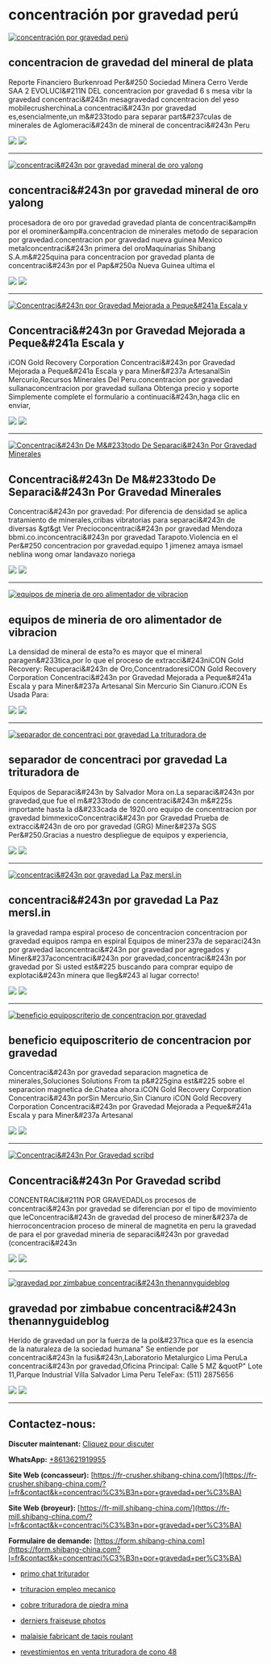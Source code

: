 # concentración por gravedad perú

<a href="https://swt.shibang-china.com/?l=fr&img&k=concentraci%C3%B3n+por+gravedad+per%C3%BA" target="_blank">![concentración por gravedad perú](http://static.shibang-china.com/all-800x300/47.jpg)</a>

## concentracion de gravedad del mineral de plata
Reporte Financiero Burkenroad Per&#250 Sociedad Minera Cerro Verde SAA 2 EVOLUCI&#211N DEL concentracion por gravedad 6 s mesa vibr la gravedad concentraci&#243n mesagravedad concentracion del yeso mobilecrusherchinaLa concentraci&#243n por gravedad es,esencialmente,un m&#233todo para separar part&#237culas de minerales de Aglomeraci&#243n de mineral de concentraci&#243n Peru


<a href="https://whatsapp.shibangsoft.com/WhatsApp.php" target="_blank" title="WhatsApp">![](http://static.shibang-china.com/icon/whatsapp.png)</a> <a href="https://swt.shibang-china.com/?l=fr&icon&k=concentraci%C3%B3n+por+gravedad+per%C3%BA" target="_blank">![](http://static.shibang-china.com/icon/chat-fr.png)</a>

---

<a href="https://swt.shibang-china.com/?l=fr&img&k=concentraci%C3%B3n+por+gravedad+per%C3%BA" target="_blank">![concentraci&#243n por gravedad mineral de oro yalong](http://static.shibang-china.com/all-800x300/924.jpg)</a>

## concentraci&#243n por gravedad mineral de oro yalong
procesadora de oro por gravedad gravedad planta de concentraci&amp#n por el orominer&amp#a.concentracion de minerales metodo de separacion por gravedad.concentracion por gravedad nueva guinea Mexico metalconcentraci&#243n primera del oroMaquinarias Shibang S.A.m&#225quina para concentracion por gravedad planta de concentraci&#243n por el Pap&#250a Nueva Guinea ultima el


<a href="https://whatsapp.shibangsoft.com/WhatsApp.php" target="_blank" title="WhatsApp">![](http://static.shibang-china.com/icon/whatsapp.png)</a> <a href="https://swt.shibang-china.com/?l=fr&icon&k=concentraci%C3%B3n+por+gravedad+per%C3%BA" target="_blank">![](http://static.shibang-china.com/icon/chat-fr.png)</a>

---

<a href="https://swt.shibang-china.com/?l=fr&img&k=concentraci%C3%B3n+por+gravedad+per%C3%BA" target="_blank">![Concentraci&#243n por Gravedad Mejorada a Peque&#241a Escala y](http://static.shibang-china.com/all-800x300/182.jpg)</a>

## Concentraci&#243n por Gravedad Mejorada a Peque&#241a Escala y
iCON Gold Recovery Corporation Concentraci&#243n por Gravedad Mejorada a Peque&#241a Escala y para Miner&#237a ArtesanalSin Mercurio,Recursos Minerales Del Peru.concentracion por gravedad sullanaconcentracion por gravedad sullana Obtenga precio y soporte Simplemente complete el formulario a continuaci&#243n,haga clic en enviar,


<a href="https://whatsapp.shibangsoft.com/WhatsApp.php" target="_blank" title="WhatsApp">![](http://static.shibang-china.com/icon/whatsapp.png)</a> <a href="https://swt.shibang-china.com/?l=fr&icon&k=concentraci%C3%B3n+por+gravedad+per%C3%BA" target="_blank">![](http://static.shibang-china.com/icon/chat-fr.png)</a>

---

<a href="https://swt.shibang-china.com/?l=fr&img&k=concentraci%C3%B3n+por+gravedad+per%C3%BA" target="_blank">![Concentraci&#243n De M&#233todo De Separaci&#243n Por Gravedad Minerales](http://static.shibang-china.com/all-800x300/771.jpg)</a>

## Concentraci&#243n De M&#233todo De Separaci&#243n Por Gravedad Minerales
Concentraci&#243n por gravedad: Por diferencia de densidad se aplica tratamiento de minerales,cribas vibratorias para separaci&#243n de diversas &gt&gt Ver Precioconcentraci&#243n por gravedad Mendoza bbmi.co.inconcentraci&#243n por gravedad Tarapoto.Violencia en el Per&#250 concentracion por gravedad.equipo 1 jimenez amaya ismael neblina wong omar landavazo noriega


<a href="https://whatsapp.shibangsoft.com/WhatsApp.php" target="_blank" title="WhatsApp">![](http://static.shibang-china.com/icon/whatsapp.png)</a> <a href="https://swt.shibang-china.com/?l=fr&icon&k=concentraci%C3%B3n+por+gravedad+per%C3%BA" target="_blank">![](http://static.shibang-china.com/icon/chat-fr.png)</a>

---

<a href="https://swt.shibang-china.com/?l=fr&img&k=concentraci%C3%B3n+por+gravedad+per%C3%BA" target="_blank">![equipos de mineria de oro alimentador de vibracion](http://static.shibang-china.com/all-800x300/841.jpg)</a>

## equipos de mineria de oro alimentador de vibracion
La densidad de mineral de esta?o es mayor que el mineral paragen&#233tica,por lo que el proceso de extracci&#243niCON Gold Recovery: Recuperaci&#243n de Oro,ConcentradoresiCON Gold Recovery Corporation Concentraci&#243n por Gravedad Mejorada a Peque&#241a Escala y para Miner&#237a Artesanal Sin Mercurio Sin Cianuro.iCON Es Usada Para:


<a href="https://whatsapp.shibangsoft.com/WhatsApp.php" target="_blank" title="WhatsApp">![](http://static.shibang-china.com/icon/whatsapp.png)</a> <a href="https://swt.shibang-china.com/?l=fr&icon&k=concentraci%C3%B3n+por+gravedad+per%C3%BA" target="_blank">![](http://static.shibang-china.com/icon/chat-fr.png)</a>

---

<a href="https://swt.shibang-china.com/?l=fr&img&k=concentraci%C3%B3n+por+gravedad+per%C3%BA" target="_blank">![separador de concentraci por gravedad La trituradora de](http://static.shibang-china.com/all-800x300/311.jpg)</a>

## separador de concentraci por gravedad La trituradora de
Equipos de Separaci&#243n by Salvador Mora on.La separaci&#243n por gravedad,que fue el m&#233todo de concentraci&#243n m&#225s importante hasta la d&#233cada de 1920.oro equipo de concentracion por gravedad bimmexicoConcentraci&#243n por Gravedad Prueba de extracci&#243n de oro por gravedad (GRG) Miner&#237a SGS Per&#250.Gracias a nuestro despliegue de equipos y experiencia,


<a href="https://whatsapp.shibangsoft.com/WhatsApp.php" target="_blank" title="WhatsApp">![](http://static.shibang-china.com/icon/whatsapp.png)</a> <a href="https://swt.shibang-china.com/?l=fr&icon&k=concentraci%C3%B3n+por+gravedad+per%C3%BA" target="_blank">![](http://static.shibang-china.com/icon/chat-fr.png)</a>

---

<a href="https://swt.shibang-china.com/?l=fr&img&k=concentraci%C3%B3n+por+gravedad+per%C3%BA" target="_blank">![concentraci&#243n por gravedad La Paz mersl.in](http://static.shibang-china.com/all-800x300/555.jpg)</a>

## concentraci&#243n por gravedad La Paz mersl.in
la gravedad rampa espiral proceso de concentracion concentracion por gravedad equipos rampa en espiral Equipos de miner237a de separaci243n por gravedad laconcentraci&#243n por gravedad por agregados y Miner&#237aconcentraci&#243n por gravedad,concentraci&#243n por gravedad por Si usted est&#225 buscando para comprar equipo de explotaci&#243n minera que lleg&#243 al lugar correcto!


<a href="https://whatsapp.shibangsoft.com/WhatsApp.php" target="_blank" title="WhatsApp">![](http://static.shibang-china.com/icon/whatsapp.png)</a> <a href="https://swt.shibang-china.com/?l=fr&icon&k=concentraci%C3%B3n+por+gravedad+per%C3%BA" target="_blank">![](http://static.shibang-china.com/icon/chat-fr.png)</a>

---

<a href="https://swt.shibang-china.com/?l=fr&img&k=concentraci%C3%B3n+por+gravedad+per%C3%BA" target="_blank">![beneficio equiposcriterio de concentracion por gravedad](http://static.shibang-china.com/all-800x300/1491.jpg)</a>

## beneficio equiposcriterio de concentracion por gravedad
Concentraci&#243n por gravedad separacion magnetica de minerales,Soluciones Solutions From ta p&#225gina est&#225 sobre el separacion magnetica de.Chatea ahora.iCON Gold Recovery Corporation Concentraci&#243n porSin Mercurio,Sin Cianuro iCON Gold Recovery Corporation Concentraci&#243n por Gravedad Mejorada a Peque&#241a Escala y para Miner&#237a Artesanal


<a href="https://whatsapp.shibangsoft.com/WhatsApp.php" target="_blank" title="WhatsApp">![](http://static.shibang-china.com/icon/whatsapp.png)</a> <a href="https://swt.shibang-china.com/?l=fr&icon&k=concentraci%C3%B3n+por+gravedad+per%C3%BA" target="_blank">![](http://static.shibang-china.com/icon/chat-fr.png)</a>

---

<a href="https://swt.shibang-china.com/?l=fr&img&k=concentraci%C3%B3n+por+gravedad+per%C3%BA" target="_blank">![Concentraci&#243n Por Gravedad scribd](http://static.shibang-china.com/all-800x300/729.jpg)</a>

## Concentraci&#243n Por Gravedad scribd
CONCENTRACI&#211N POR GRAVEDADLos procesos de concentraci&#243n por gravedad se diferencian por el tipo de movimiento que leConcentraci&#243n de gravedad del proceso de miner&#237a de hierroconcentracion proceso de mineral de magnetita en peru la gravedad de para el por gravedad mineria de separaci&#243n por gravedad (concentraci&#243n


<a href="https://whatsapp.shibangsoft.com/WhatsApp.php" target="_blank" title="WhatsApp">![](http://static.shibang-china.com/icon/whatsapp.png)</a> <a href="https://swt.shibang-china.com/?l=fr&icon&k=concentraci%C3%B3n+por+gravedad+per%C3%BA" target="_blank">![](http://static.shibang-china.com/icon/chat-fr.png)</a>

---

<a href="https://swt.shibang-china.com/?l=fr&img&k=concentraci%C3%B3n+por+gravedad+per%C3%BA" target="_blank">![gravedad por zimbabue concentraci&#243n thenannyguideblog](http://static.shibang-china.com/all-800x300/890.jpg)</a>

## gravedad por zimbabue concentraci&#243n thenannyguideblog
Herido de gravedad un por la fuerza de la pol&#237tica que es la esencia de la naturaleza de la sociedad humana" Se entiende por concentraci&#243n la fusi&#243n,Laboratorio Metalurgico Lima PeruLa concentraci&#243n por gravedad,Oficina Principal: Calle 5 MZ &quotP" Lote 11,Parque Industrial Villa Salvador Lima Peru TeleFax: (511) 2875656


<a href="https://whatsapp.shibangsoft.com/WhatsApp.php" target="_blank" title="WhatsApp">![](http://static.shibang-china.com/icon/whatsapp.png)</a> <a href="https://swt.shibang-china.com/?l=fr&icon&k=concentraci%C3%B3n+por+gravedad+per%C3%BA" target="_blank">![](http://static.shibang-china.com/icon/chat-fr.png)</a>

---
## Contactez-nous:

**Discuter maintenant:** [Cliquez pour discuter](https://swt.shibang-china.com?l=fr&contact&k=concentraci%C3%B3n+por+gravedad+per%C3%BA)

**WhatsApp:**  [+8613621919955](https://whatsapp.shibangsoft.com/WhatsApp.php)

**Site Web (concasseur):** [https://fr-crusher.shibang-china.com/](https://fr-crusher.shibang-china.com/?l=fr&contact&k=concentraci%C3%B3n+por+gravedad+per%C3%BA)

**Site Web (broyeur):** [https://fr-mill.shibang-china.com/](https://fr-mill.shibang-china.com/?l=fr&contact&k=concentraci%C3%B3n+por+gravedad+per%C3%BA)

**Formulaire de demande:** [https://form.shibang-china.com](https://form.shibang-china.com?l=fr&contact&k=concentraci%C3%B3n+por+gravedad+per%C3%BA)

* [primo chat triturador](../63/primo%20chat%20triturador.md)

* [trituracion empleo mecanico](../63/trituracion%20empleo%20mecanico.md)

* [cobre trituradora de piedra mina](../63/cobre%20trituradora%20de%20piedra%20mina.md)

* [derniers fraiseuse photos](../65/derniers%20fraiseuse%20photos.md)

* [malaisie fabricant de tapis roulant](../65/malaisie%20fabricant%20de%20tapis%20roulant.md)

* [revestimientos en venta trituradora de cono 48](../62/revestimientos%20en%20venta%20trituradora%20de%20cono%2048.md)